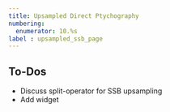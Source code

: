 ```yaml
---
title: Upsampled Direct Ptychography
numbering:
  enumerator: 10.%s
label : upsampled_ssb_page
---
```


## To-Dos
- Discuss split-operator for SSB upsampling
- Add widget
